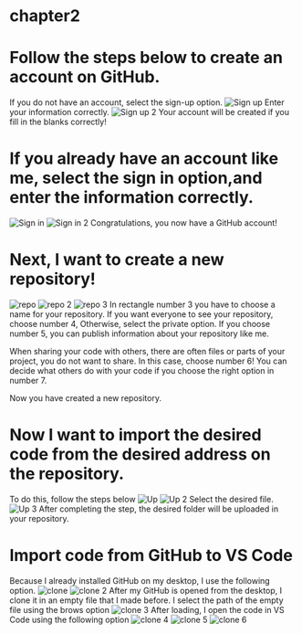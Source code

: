 # chapter2
# Follow the steps below to create an account on GitHub.
If you do not have an account, select the sign-up option.
![Sign up](https://user-images.githubusercontent.com/131373307/233450265-d9e33035-fc06-47c8-93cc-acf902ba304c.png)
Enter your information correctly.
![Sign up 2](https://user-images.githubusercontent.com/131373307/233450410-87fbadc1-f9cb-4dd0-a257-b6074d1f11b6.png)
Your account will be created if you fill in the blanks correctly!
# If you already have an account like me, select the sign in option,and enter the information correctly.
![Sign in](https://user-images.githubusercontent.com/131373307/233450667-5c87b3b0-94cd-4e45-ba37-831b1ff85fd0.png)
![Sign in 2](https://user-images.githubusercontent.com/131373307/233450682-8ca7801b-deb2-44c0-9c84-ae1c9921d417.png)
Congratulations, you now have a GitHub account!
# Next, I want to create a new repository!
![repo](https://user-images.githubusercontent.com/131373307/233451098-ea224134-f36a-4d56-b7a3-3a6fb9c7d740.png)
![repo 2](https://user-images.githubusercontent.com/131373307/233451124-8d23cda9-ab49-4abf-8f92-d42030a7d4b2.png)
![repo 3](https://user-images.githubusercontent.com/131373307/233451126-029f787c-813e-48ee-bee1-7bcf371e1ed5.png)
In rectangle number 3 you have to choose a name for your repository. If you want everyone to see your repository, choose number 4, Otherwise, select the private option. If you choose number 5, you can publish information about your repository like me.

When sharing your code with others, there are often files or parts of your project, you do not want to share. In this case, choose number 6! 
You can decide what others do with your code if you choose the right option in number 7.

Now you have created a new repository.

# Now I want to import the desired code from the desired address on the repository.
To do this, follow the steps below
![Up](https://user-images.githubusercontent.com/131373307/233451480-a9a54d83-30df-4bbe-90fc-f5c22cdc09dc.png)
![Up 2](https://user-images.githubusercontent.com/131373307/233451502-5ca4db1e-01d9-45d8-abdf-a22514c4913e.png)
Select the desired file.
![Up 3](https://user-images.githubusercontent.com/131373307/233451535-1c9d92e4-b05f-4579-8cd6-1ebcd3bc24b0.png)
After completing the step, the desired folder will be uploaded in your repository.

# Import code from GitHub to VS Code
Because I already installed GitHub on my desktop, I use the following option.
![clone](https://user-images.githubusercontent.com/131373307/233451610-29d5209b-f4e8-4d8f-86fb-3a9206d12e51.png)
![clone 2](https://user-images.githubusercontent.com/131373307/233451617-c2f8648a-e270-4b8f-81ac-0750fed14f29.png)
After my GitHub is opened from the desktop, I clone it in an empty file that I made before. I select the path of the empty file using the brows option
![clone 3](https://user-images.githubusercontent.com/131373307/233451622-67de8432-1966-43da-a2e6-17fc31a69eea.png)
After loading, I open the code in VS Code using the following option
![clone 4](https://user-images.githubusercontent.com/131373307/233451630-ca3e7337-e19c-4ed2-9af4-28bc6fc070a9.png)
![clone 5](https://user-images.githubusercontent.com/131373307/233451640-e06ba8a3-1306-45a0-b3ff-061de516a33b.png)
![clone 6](https://user-images.githubusercontent.com/131373307/233451645-f5f7c3b6-5776-4002-8731-0fcb10d145cd.png)
